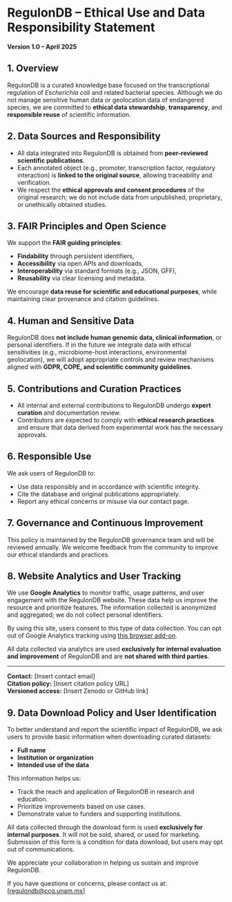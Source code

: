 
# RegulonDB – Ethical Use and Data Responsibility Statement

**Version 1.0 – April 2025**

## 1. Overview

RegulonDB is a curated knowledge base focused on the transcriptional regulation of *Escherichia coli* and related bacterial species. Although we do not manage sensitive human data or geolocation data of endangered species, we are committed to **ethical data stewardship**, **transparency**, and **responsible reuse** of scientific information.

## 2. Data Sources and Responsibility

- All data integrated into RegulonDB is obtained from **peer-reviewed scientific publications**.
- Each annotated object (e.g., promoter, transcription factor, regulatory interaction) is **linked to the original source**, allowing traceability and verification.
- We respect the **ethical approvals and consent procedures** of the original research; we do not include data from unpublished, proprietary, or unethically obtained studies.

## 3. FAIR Principles and Open Science

We support the **FAIR guiding principles**:

- **Findability** through persistent identifiers,
- **Accessibility** via open APIs and downloads,
- **Interoperability** via standard formats (e.g., JSON, GFF),
- **Reusability** via clear licensing and metadata.

We encourage **data reuse for scientific and educational purposes**, while maintaining clear provenance and citation guidelines.

## 4. Human and Sensitive Data

RegulonDB does **not include human genomic data, clinical information**, or personal identifiers. If in the future we integrate data with ethical sensitivities (e.g., microbiome-host interactions, environmental geolocation), we will adopt appropriate controls and review mechanisms aligned with **GDPR, COPE, and scientific community guidelines**.

## 5. Contributions and Curation Practices

- All internal and external contributions to RegulonDB undergo **expert curation** and documentation review.
- Contributors are expected to comply with **ethical research practices** and ensure that data derived from experimental work has the necessary approvals.

## 6. Responsible Use

We ask users of RegulonDB to:
- Use data responsibly and in accordance with scientific integrity.
- Cite the database and original publications appropriately.
- Report any ethical concerns or misuse via our contact page.

## 7. Governance and Continuous Improvement

This policy is maintained by the RegulonDB governance team and will be reviewed annually. We welcome feedback from the community to improve our ethical standards and practices.

## 8. Website Analytics and User Tracking

We use **Google Analytics** to monitor traffic, usage patterns, and user engagement with the RegulonDB website. These data help us improve the resource and prioritize features. The information collected is anonymized and aggregated; we do not collect personal identifiers.

By using this site, users consent to this type of data collection. You can opt out of Google Analytics tracking using [this browser add-on](https://tools.google.com/dlpage/gaoptout).

All data collected via analytics are used **exclusively for internal evaluation and improvement** of RegulonDB and are **not shared with third parties**.

---

**Contact:** [Insert contact email]  
**Citation policy:** [Insert citation policy URL]  
**Versioned access:** [Insert Zenodo or GitHub link]


## 9. Data Download Policy and User Identification

To better understand and report the scientific impact of RegulonDB, we ask users to provide basic information when downloading curated datasets:

- **Full name**
- **Institution or organization**
- **Intended use of the data**

This information helps us:

- Track the reach and application of RegulonDB in research and education.
- Prioritize improvements based on use cases.
- Demonstrate value to funders and supporting institutions.

All data collected through the download form is used **exclusively for internal purposes**. It will not be sold, shared, or used for marketing. Submission of this form is a condition for data download, but users may opt out of communications.

We appreciate your collaboration in helping us sustain and improve RegulonDB.

If you have questions or concerns, please contact us at: [regulondb@ccg.unam.mx]
